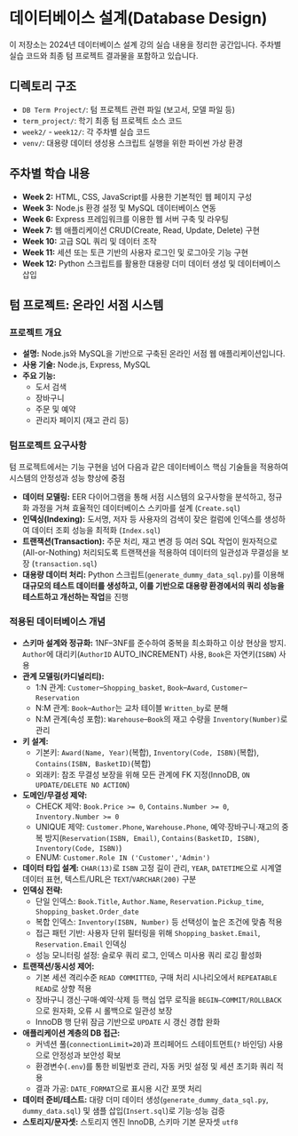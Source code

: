 # 데이터베이스 설계(Database Design)

이 저장소는 2024년 데이터베이스 설계 강의 실습 내용을 정리한 공간입니다. 
주차별 실습 코드와 최종 텀 프로젝트 결과물을 포함하고 있습니다.

## 디렉토리 구조

-   `DB Term Project/`: 텀 프로젝트 관련 파일 (보고서, 모델 파일 등)
-   `term_project/`: 학기 최종 텀 프로젝트 소스 코드
-   `week2/` - `week12/`: 각 주차별 실습 코드
-   `venv/`: 대용량 데이터 생성용 스크립트 실행을 위한 파이썬 가상 환경

## 주차별 학습 내용

-   **Week 2:** HTML, CSS, JavaScript를 사용한 기본적인 웹 페이지 구성
-   **Week 3:** Node.js 환경 설정 및 MySQL 데이터베이스 연동
-   **Week 6:** Express 프레임워크를 이용한 웹 서버 구축 및 라우팅
-   **Week 7:** 웹 애플리케이션 CRUD(Create, Read, Update, Delete) 구현
-   **Week 10:** 고급 SQL 쿼리 및 데이터 조작
-   **Week 11:** 세션 또는 토큰 기반의 사용자 로그인 및 로그아웃 기능 구현
-   **Week 12:** Python 스크립트를 활용한 대용량 더미 데이터 생성 및 데이터베이스 삽입

## 텀 프로젝트: 온라인 서점 시스템

### 프로젝트 개요

-   **설명:** Node.js와 MySQL을 기반으로 구축된 온라인 서점 웹 애플리케이션입니다.
-   **사용 기술:** Node.js, Express, MySQL
-   **주요 기능:**
    -   도서 검색
    -   장바구니
    -   주문 및 예약
    -   관리자 페이지 (재고 관리 등)

### 텀프로젝트 요구사항

텀 프로젝트에서는 기능 구현을 넘어 다음과 같은 데이터베이스 핵심 기술들을 적용하여 시스템의 안정성과 성능 향상에 중점

-   **데이터 모델링:** EER 다이어그램을 통해 서점 시스템의 요구사항을 분석하고, 정규화 과정을 거쳐 효율적인 데이터베이스 스키마를 설계 (`Create.sql`)
-   **인덱싱(Indexing):** 도서명, 저자 등 사용자의 검색이 잦은 컬럼에 인덱스를 생성하여 데이터 조회 성능을 최적화 (`Index.sql`)
-   **트랜잭션(Transaction):** 주문 처리, 재고 변경 등 여러 SQL 작업이 원자적으로(All-or-Nothing) 처리되도록 트랜잭션을 적용하여 데이터의 일관성과 무결성을 보장 (`transaction.sql`)
-   **대용량 데이터 처리:** Python 스크립트(`generate_dummy_data_sql.py`)를 이용해 **대규모의 테스트 데이터를 생성하고, 이를 기반으로 대용량 환경에서의 쿼리 성능을 테스트하고 개선하는 작업**을 진행

### 적용된 데이터베이스 개념

-   **스키마 설계와 정규화:** 1NF–3NF를 준수하여 중복을 최소화하고 이상 현상을 방지. `Author`에 대리키(`AuthorID` AUTO_INCREMENT) 사용, `Book`은 자연키(`ISBN`) 사용
-   **관계 모델링(카디널리티):**
    -   1:N 관계: `Customer`–`Shopping_basket`, `Book`–`Award`, `Customer`–`Reservation`
    -   N:M 관계: `Book`–`Author`는 교차 테이블 `Written_by`로 분해
    -   N:M 관계(속성 포함): `Warehouse`–`Book`의 재고 수량을 `Inventory(Number)`로 관리
-   **키 설계:**
    -   기본키: `Award(Name, Year)`(복합), `Inventory(Code, ISBN)`(복합), `Contains(ISBN, BasketID)`(복합)
    -   외래키: 참조 무결성 보장을 위해 모든 관계에 FK 지정(InnoDB, `ON UPDATE/DELETE NO ACTION`)
-   **도메인/무결성 제약:**
    -   CHECK 제약: `Book.Price >= 0`, `Contains.Number >= 0`, `Inventory.Number >= 0`
    -   UNIQUE 제약: `Customer.Phone`, `Warehouse.Phone`, 예약·장바구니·재고의 중복 방지(`Reservation(ISBN, Email)`, `Contains(BasketID, ISBN)`, `Inventory(Code, ISBN)`)
    -   ENUM: `Customer.Role IN ('Customer','Admin')`
-   **데이터 타입 설계:** `CHAR(13)`로 `ISBN` 고정 길이 관리, `YEAR`, `DATETIME`으로 시계열 데이터 표현, 텍스트/URL은 `TEXT`/`VARCHAR(200)` 구분
-   **인덱싱 전략:**
    -   단일 인덱스: `Book.Title`, `Author.Name`, `Reservation.Pickup_time`, `Shopping_basket.Order_date`
    -   복합 인덱스: `Inventory(ISBN, Number)` 등 선택성이 높은 조건에 맞춤 적용
    -   접근 패턴 기반: 사용자 단위 필터링을 위해 `Shopping_basket.Email`, `Reservation.Email` 인덱싱
    -   성능 모니터링 설정: 슬로우 쿼리 로그, 인덱스 미사용 쿼리 로깅 활성화
-   **트랜잭션/동시성 제어:**
    -   기본 세션 격리수준 `READ COMMITTED`, 구매 처리 시나리오에서 `REPEATABLE READ`로 상향 적용
    -   장바구니 갱신·구매·예약·삭제 등 핵심 업무 로직을 `BEGIN–COMMIT/ROLLBACK`으로 원자화, 오류 시 롤백으로 일관성 보장
    -   InnoDB 행 단위 잠금 기반으로 `UPDATE` 시 갱신 경합 완화
-   **애플리케이션 계층의 DB 접근:**
    -   커넥션 풀(`connectionLimit=20`)과 프리페어드 스테이트먼트(`?` 바인딩) 사용으로 안정성과 보안성 확보
    -   환경변수(`.env`)를 통한 비밀번호 관리, 자동 커밋 설정 및 세션 초기화 쿼리 적용
    -   결과 가공: `DATE_FORMAT`으로 표시용 시간 포맷 처리
-   **데이터 준비/테스트:** 대량 더미 데이터 생성(`generate_dummy_data_sql.py`, `dummy_data.sql`) 및 샘플 삽입(`Insert.sql`)로 기능·성능 검증
-   **스토리지/문자셋:** 스토리지 엔진 InnoDB, 스키마 기본 문자셋 `utf8`
